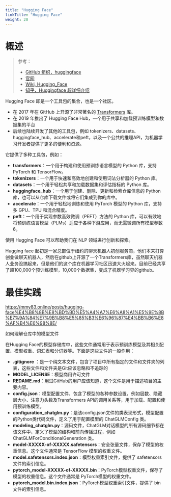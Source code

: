 ```yaml
---
title: "Hugging Face"
linkTitle: "Hugging Face"
weight: 20
---
```


# 概述

> 参考：
>
> - [GitHub 组织，huggingface](https://github.com/huggingface)
> - [官网](https://huggingface.co/)
> - [Wiki, Hugging_Face](https://en.wikipedia.org/wiki/Hugging_Face)
> - [知乎，Huggingface 超详细介绍](https://zhuanlan.zhihu.com/p/535100411)

Hugging Face 即是一个工具包的集合，也是一个社区。

- 在 2017 年在 GitHub 上开源了非常著名的 [Transformers](/docs/12.AI/机器学习/Transformers.md) 库。
- 在 2019 年推出了 Hugging Face Hub，一个用于共享和加载预训练模型和数据集的平台
- 后续也陆续开发了其他的工具包，例如 tokenizers、datasets、huggingface_hub、accelerate和peft，以及一个公共的推理API，为机器学习开发者提供了更多的便利和资源。

它提供了多种工具包，例如：

- **transformers**：一个用于构建和使用预训练语言模型的 Python 库，支持 PyTorch 和 TensorFlow。
- **tokenizers**：一个用于快速和高效地创建和使用词法分析器的 Python 库。
- **datasets**：一个用于轻松共享和加载数据集和评估指标的 Python 库。
- **huggingface_hub**：一个用于创建、删除、更新和检索仓库信息的 Python 库，也可以从仓库下载文件或将它们集成到你的库中。
- **accelerate**：一个用于轻松地训练和使用 PyTorch 模型的 Python 库，支持多 GPU、TPU 和混合精度。
- **peft**：一个用于实现参数高效微调（PEFT）方法的 Python 库，可以有效地将预训练语言模型（PLMs）适应于各种下游应用，而无需微调所有模型参数6。

使用 Hugging Face 可以帮助我们在 NLP 领域进行创新和探索。

Hugging face 起初是一家总部位于纽约的聊天机器人初创服务商，他们本来打算创业做聊天机器人，然后在github上开源了一个Transformers库，虽然聊天机器人业务没搞起来，但是他们的这个库在机器学习社区迅速大火起来。目前已经共享了超100,000个预训练模型，10,000个数据集，变成了机器学习界的github。

# 最佳实践

https://mmy83.online/posts/hugging-face%E4%B8%8B%E8%BD%BD%E5%A4%A7%E6%A8%A1%E5%9E%8B%E7%9A%84%E7%9B%B8%E5%85%B3%E6%96%87%E4%BB%B6%E8%AF%B4%E6%98%8E/

如何理解仓库中的模型文件

在Hugging Face的模型存储库中，这些文件通常用于表示预训练模型及其相关配置、模型权重、词汇表和分词器等。下面是这些文件的一般作用：

- **.gitignore** ：是一个纯文本文件，包含了项目中所有指定的文件和文件夹的列表，这些文件和文件夹是Git应该忽略和不追踪的
- **MODEL_LICENSE**：模型商用许可文件
- **REDAME.md**：用过GitHub的用户应该知道，这个文件是用于描述项目的主要内容。
- **config.json**：模型配置文件，包含了模型的各种参数设置，例如层数、隐藏层大小、注意力头数及Transformers API的调用关系等，用于加载、配置和使用预训练模型。
- **configuration_chatglm.py**：是该config.json文件的类表现形式，模型配置的Python类代码文件，定义了用于配置模型的 ChatGLMConfig 类。
- **modeling_chatglm.py**：源码文件，ChatGLM对话模型的所有源码细节都在该文件中，定义了模型的结构和前向传播过程，例如 ChatGLMForConditionalGeneration 类。
- **model-XXXXX-of-XXXXX.safetensors**：安全张量文件，保存了模型的权重信息。这个文件通常是 TensorFlow 模型的权重文件。
- **model.safetensors.index.json**：模型权重索引文件，提供了 safetensors 文件的索引信息。
- **pytorch_model-XXXXX-of-XXXXX.bin**：PyTorch模型权重文件，保存了模型的权重信息。这个文件通常是 PyTorch模型的权重文件。
- **pytorch_model.bin.index.json**：PyTorch模型权重索引文件，提供了 bin 文件的索引信息。

